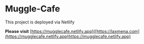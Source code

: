 # Muggle-Cafe

This project is deployed via Netlify

__Please visit__
[https://mugglecafe.netlify.app]([https://laxmena.com](https://mugglecafe.netlify.app)https://mugglecafe.netlify.app)
